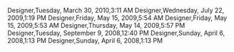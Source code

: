 ﻿Designer,Tuesday, March 30, 2010,3:11 AMDesigner,Wednesday, July 22, 2009,1:19 PMDesigner,Friday, May 15, 2009,5:54 AMDesigner,Friday, May 15, 2009,5:53 AMDesigner,Thursday, May 14, 2009,5:57 PMDesigner,Tuesday, September 9, 2008,12:40 PMDesigner,Sunday, April 6, 2008,1:13 PMDesigner,Sunday, April 6, 2008,1:13 PM